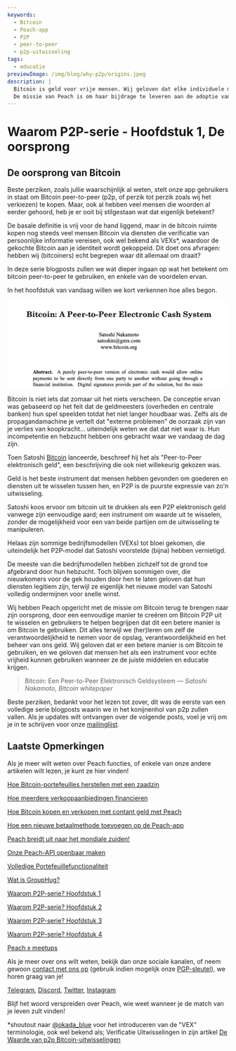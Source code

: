 ```yaml
---
keywords:
  - Bitcoin
  - Peach-app
  - P2P
  - peer-to-peer
  - p2p-uitwisseling
tags:
  - educatie
previewImage: /img/blog/why-p2p/origins.jpeg
description: |
  Bitcoin is geld voor vrije mensen. Wij geloven dat elke individuele mens het recht heeft om te kiezen welk geld hij gebruikt om zijn rijkdom op te slaan, het resultaat van zijn werk, zijn tijd en energie.
  De missie van Peach is om haar bijdrage te leveren aan de adoptie van Bitcoin in handen van mensen.
---
```


# Waarom P2P-serie - Hoofdstuk 1, De oorsprong

## De oorsprong van Bitcoin

Beste perziken, zoals jullie waarschijnlijk al weten, stelt onze app gebruikers in staat om Bitcoin peer-to-peer (p2p, of perzik tot perzik zoals wij het verkiezen) te kopen. Maar, ook al hebben veel mensen die woorden al eerder gehoord, heb je er ooit bij stilgestaan wat dat eigenlijk betekent?

De basale definitie is vrij voor de hand liggend, maar in de bitcoin ruimte kopen nog steeds veel mensen Bitcoin via diensten die verificatie van persoonlijke informatie vereisen, ook wel bekend als VEXs\*, waardoor de gekochte Bitcoin aan je identiteit wordt gekoppeld. Dit doet ons afvragen: hebben wij (bitcoiners) echt begrepen waar dit allemaal om draait?

In deze serie blogposts zullen we wat dieper ingaan op wat het betekent om bitcoin peer-to-peer te gebruiken, en enkele van de voordelen ervan.

In het hoofdstuk van vandaag willen we kort verkennen hoe alles begon.

![bitcoin whitepaper](/img/blog/why-p2p/whitepaper-intro.png)

Bitcoin is niet iets dat zomaar uit het niets verscheen. De conceptie ervan was gebaseerd op het feit dat de geldmeesters (overheden en centrale banken) hun spel speelden totdat het niet langer houdbaar was.
Zelfs als de propagandamachine je vertelt dat "externe problemen" de oorzaak zijn van je verlies van koopkracht... uiteindelijk weten we dat dat niet waar is. Hun incompetentie en hebzucht hebben ons gebracht waar we vandaag de dag zijn.

Toen Satoshi [Bitcoin](https://peachbitcoin.com/bitcoin.pdf) lanceerde, beschreef hij het als "Peer-to-Peer elektronisch geld", een beschrijving die ook niet willekeurig gekozen was.

Geld is het beste instrument dat mensen hebben gevonden om goederen en diensten uit te wisselen tussen hen, en P2P is de puurste expressie van zo'n uitwisseling.

Satoshi koos ervoor om bitcoin uit te drukken als een P2P elektronisch geld vanwege zijn eenvoudige aard; een instrument om waarde uit te wisselen, zonder de mogelijkheid voor een van beide partijen om de uitwisseling te manipuleren.

Helaas zijn sommige bedrijfsmodellen (VEXs) tot bloei gekomen, die uiteindelijk het P2P-model dat Satoshi voorstelde (bijna) hebben vernietigd.

De meeste van die bedrijfsmodellen hebben zichzelf tot de grond toe afgebrand door hun hebzucht. Toch blijven sommigen over, die nieuwkomers voor de gek houden door hen te laten geloven dat hun diensten legitiem zijn, terwijl ze eigenlijk het nieuwe model van Satoshi volledig ondermijnen voor snelle winst.

Wij hebben Peach opgericht met de missie om Bitcoin terug te brengen naar zijn oorsprong, door een eenvoudige manier te creëren om Bitcoin P2P uit te wisselen en gebruikers te helpen begrijpen dat dit een betere manier is om Bitcoin te gebruiken. Dit alles terwijl we (her)leren om zelf de verantwoordelijkheid te nemen voor de opslag, verantwoordelijkheid en het beheer van ons geld.
Wij geloven dat er een betere manier is om Bitcoin te gebruiken, en we geloven dat mensen het als een instrument voor echte vrijheid kunnen gebruiken wanneer ze de juiste middelen en educatie krijgen.

> Bitcoin: Een Peer-to-Peer Elektronisch Geldsysteem
> <cite>— Satoshi Nakamoto, Bitcoin whitepaper</cite>

Beste perziken, bedankt voor het lezen tot zover, dit was de eerste van een volledige serie blogposts waarin we in het konijnenhol van p2p zullen vallen. Als je updates wilt ontvangen over de volgende posts, voel je vrij om je in te schrijven voor onze [mailinglijst](https://peachbitcoin.com).

## Laatste Opmerkingen

Als je meer wilt weten over Peach functies, of enkele van onze andere artikelen wilt lezen, je kunt ze hier vinden!

[Hoe Bitcoin-portefeuilles herstellen met een zaadzin](https://peachbitcoin.com/nl/blog/how-to-restore-peach-wallet/)

[Hoe meerdere verkoopaanbiedingen financieren](https://peachbitcoin.com/nl/blog/funding-multiple-sell-offers/)

[Hoe Bitcoin kopen en verkopen met contant geld met Peach](https://peachbitcoin.com/nl/blog/how-to-buy-and-sell-bitcoin-with-cash-using-peach/)

[Hoe een nieuwe betaalmethode toevoegen op de Peach-app](https://peachbitcoin.com/nl/blog/how-to-add-a-payment-method/)

[Peach breidt uit naar het mondiale zuiden!](https://peachbitcoin.com/nl/blog/peach-expands-to-the-global-south/)

[Onze Peach-API openbaar maken](https://peachbitcoin.com/nl/blog/making-our-peach-api-public/)

[Volledige Portefeuillefunctionaliteit](https://peachbitcoin.com/nl/blog/full-wallet-functionality/)

[Wat is GroupHug?](https://peachbitcoin.com/nl/blog/group-hug/)

[Waarom P2P-serie? Hoofdstuk 1](https://peachbitcoin.com/nl/blog/why-p2p-chapter-1/)

[Waarom P2P-serie? Hoofdstuk 2](https://peachbitcoin.com/nl/blog/why-p2p-chapter-2/)

[Waarom P2P-serie? Hoofdstuk 3](https://peachbitcoin.com/nl/blog/why-p2p-chapter-3-circular-economies/)

[Waarom P2P-serie? Hoofdstuk 4](https://peachbitcoin.com/nl/blog/why-p2p-chapter-4-chains-of-trust/)

[Peach x meetups](https://peachbitcoin.com/nl/blog/peach-for-meetups/)

Als je meer over ons wilt weten, bekijk dan onze sociale kanalen, of neem gewoon [contact met ons op](mailto:hello@peachbitcoin.com) (gebruik indien mogelijk onze [PGP-sleutel](https://keys.openpgp.org/vks/v1/by-fingerprint/48339A19645E2E53488E0E5479E1B270FACD1BD2)), we horen graag van je!

[Telegram](https://t.me/peachtopeach), [Discord](https://discord.gg/ypeHz3SW54), [Twitter](https://twitter.com/peachbitcoin), [Instagram](https://instagram.com/peachbitcoin)

Blijf het woord verspreiden over Peach, wie weet wanneer je de match van je leven zult vinden!

\*shoutout naar [@okada_blue](https://twitter.com/okada_blue) voor het introduceren van de "VEX" terminologie, ook wel bekend als; Verificatie Uitwisselingen in zijn artikel [De Waarde van p2p Bitcoin-uitwisselingen](https://bitcoinmagazine.com/culture/the-value-of-p2p-bitcoin-exchanges)
